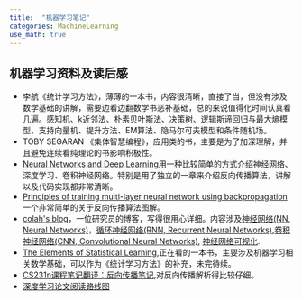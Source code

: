 ```yaml
---
title:  "机器学习笔记"
categories: MachineLearning
use_math: true
---
```


## 机器学习资料及读后感

* 李航《统计学习方法》，薄薄的一本书，内容很清晰，直接了当，但没有涉及数学基础的讲解，需要边看边翻数学书恶补基础，总的来说值得化时间认真看几遍。感知机、k近邻法、朴素贝叶斯法、决策树、逻辑斯谛回归与最大熵模型、支持向量机、提升方法、EM算法、隐马尔可夫模型和条件随机场。
* TOBY SEGARAN 《集体智慧编程》，应用类的书，主要是为了加深理解，并且避免连续看纯理论的书影响积极性。
* [Neural Networks and Deep Learning](http://neuralnetworksanddeeplearning.com/index.html)用一种比较简单的方式介绍神经网络、深度学习、卷积神经网络。特别是用了独立的一章来介绍反向传播算法，讲解以及代码实现都非常清晰。
* [Principles of training multi-layer neural network using backpropagation](http://galaxy.agh.edu.pl/~vlsi/AI/backp_t_en/backprop.html) 一个非常简单的关于反向传播算法图解。
* [colah's blog](http://colah.github.io/)，一位研究员的博客，写得很用心详细。内容涉及[神经网络(NN, Neural Networks)](http://colah.github.io/posts/2014-03-NN-Manifolds-Topology/)，[循环神经网络(RNN, Recurrent Neural Networks)](http://colah.github.io/posts/2015-08-Understanding-LSTMs/),[卷积神经网络(CNN, Convolutional Neural Networks)](http://colah.github.io/posts/2014-07-Conv-Nets-Modular/), [神经网络可视化](http://colah.github.io/posts/2014-10-Visualizing-MNIST/).
* [The Elements of Statistical Learning](http://statweb.stanford.edu/~tibs/ElemStatLearn/),正在看的一本书，主要涉及机器学习相关数学基础，可以作为《统计学习方法》的补充，未完待续。 
* [CS231n课程笔记翻译：反向传播笔记](https://zhuanlan.zhihu.com/p/21407711),对反向传播解析得比较仔细。
* [深度学习论文阅读路线图](https://github.com/songrotek/Deep-Learning-Papers-Reading-Roadmap)

